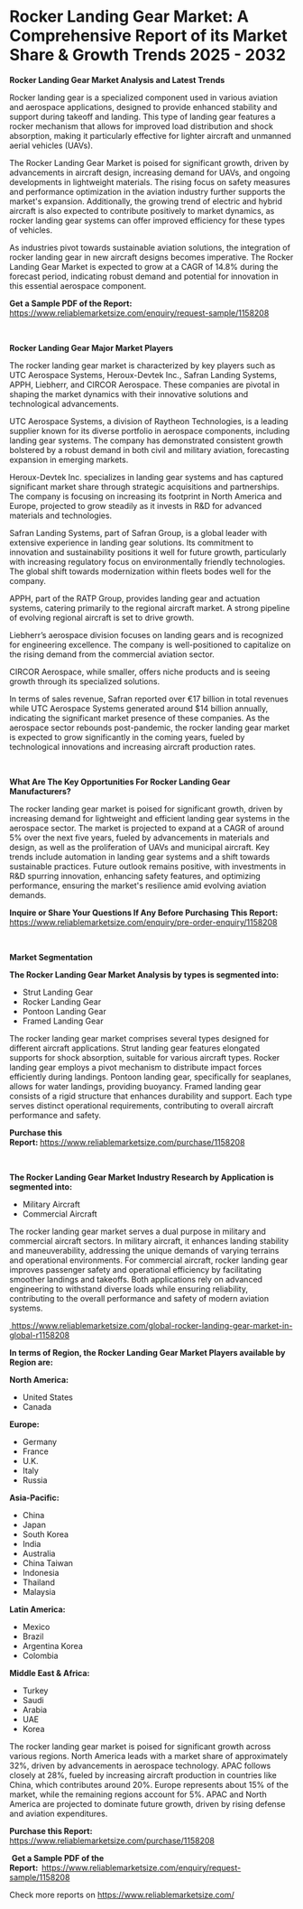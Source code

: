 <p><h1>Rocker Landing Gear Market: A Comprehensive Report of its Market Share & Growth Trends 2025 - 2032</h1></p><p><strong>Rocker Landing Gear Market Analysis and Latest Trends</strong></p>
<p><p>Rocker landing gear is a specialized component used in various aviation and aerospace applications, designed to provide enhanced stability and support during takeoff and landing. This type of landing gear features a rocker mechanism that allows for improved load distribution and shock absorption, making it particularly effective for lighter aircraft and unmanned aerial vehicles (UAVs).</p><p>The Rocker Landing Gear Market is poised for significant growth, driven by advancements in aircraft design, increasing demand for UAVs, and ongoing developments in lightweight materials. The rising focus on safety measures and performance optimization in the aviation industry further supports the market's expansion. Additionally, the growing trend of electric and hybrid aircraft is also expected to contribute positively to market dynamics, as rocker landing gear systems can offer improved efficiency for these types of vehicles.</p><p>As industries pivot towards sustainable aviation solutions, the integration of rocker landing gear in new aircraft designs becomes imperative. The Rocker Landing Gear Market is expected to grow at a CAGR of 14.8% during the forecast period, indicating robust demand and potential for innovation in this essential aerospace component.</p></p>
<p><strong>Get a Sample PDF of the Report:&nbsp;</strong> <a href="https://www.reliablemarketsize.com/enquiry/request-sample/1158208?utm_campaign=2003&utm_medium=2&utm_source=Github&utm_content=ia&utm_term=24022025&utm_id=rocker-landing-gear">https://www.reliablemarketsize.com/enquiry/request-sample/1158208</a></p>
<p>&nbsp;</p>
<p><strong>Rocker Landing Gear Major Market Players</strong></p>
<p><p>The rocker landing gear market is characterized by key players such as UTC Aerospace Systems, Heroux-Devtek Inc., Safran Landing Systems, APPH, Liebherr, and CIRCOR Aerospace. These companies are pivotal in shaping the market dynamics with their innovative solutions and technological advancements.</p><p>UTC Aerospace Systems, a division of Raytheon Technologies, is a leading supplier known for its diverse portfolio in aerospace components, including landing gear systems. The company has demonstrated consistent growth bolstered by a robust demand in both civil and military aviation, forecasting expansion in emerging markets.</p><p>Heroux-Devtek Inc. specializes in landing gear systems and has captured significant market share through strategic acquisitions and partnerships. The company is focusing on increasing its footprint in North America and Europe, projected to grow steadily as it invests in R&D for advanced materials and technologies.</p><p>Safran Landing Systems, part of Safran Group, is a global leader with extensive experience in landing gear solutions. Its commitment to innovation and sustainability positions it well for future growth, particularly with increasing regulatory focus on environmentally friendly technologies. The global shift towards modernization within fleets bodes well for the company.</p><p>APPH, part of the RATP Group, provides landing gear and actuation systems, catering primarily to the regional aircraft market. A strong pipeline of evolving regional aircraft is set to drive growth.</p><p>Liebherr’s aerospace division focuses on landing gears and is recognized for engineering excellence. The company is well-positioned to capitalize on the rising demand from the commercial aviation sector.</p><p>CIRCOR Aerospace, while smaller, offers niche products and is seeing growth through its specialized solutions.</p><p>In terms of sales revenue, Safran reported over €17 billion in total revenues while UTC Aerospace Systems generated around $14 billion annually, indicating the significant market presence of these companies. As the aerospace sector rebounds post-pandemic, the rocker landing gear market is expected to grow significantly in the coming years, fueled by technological innovations and increasing aircraft production rates.</p></p>
<p>&nbsp;</p>
<p><strong>What Are The Key Opportunities For Rocker Landing Gear Manufacturers?</strong></p>
<p><p>The rocker landing gear market is poised for significant growth, driven by increasing demand for lightweight and efficient landing gear systems in the aerospace sector. The market is projected to expand at a CAGR of around 5% over the next five years, fueled by advancements in materials and design, as well as the proliferation of UAVs and municipal aircraft. Key trends include automation in landing gear systems and a shift towards sustainable practices. Future outlook remains positive, with investments in R&D spurring innovation, enhancing safety features, and optimizing performance, ensuring the market's resilience amid evolving aviation demands.</p></p>
<p><strong>Inquire or Share Your Questions If Any Before Purchasing This Report:</strong> <a href="https://www.reliablemarketsize.com/enquiry/pre-order-enquiry/1158208?utm_campaign=2003&utm_medium=2&utm_source=Github&utm_content=ia&utm_term=24022025&utm_id=rocker-landing-gear">https://www.reliablemarketsize.com/enquiry/pre-order-enquiry/1158208</a></p>
<p>&nbsp;</p>
<p><strong>Market Segmentation</strong></p>
<p><strong>The Rocker Landing Gear Market Analysis by types is segmented into:</strong></p>
<p><ul><li>Strut Landing Gear</li><li>Rocker Landing Gear</li><li>Pontoon Landing Gear</li><li>Framed Landing Gear</li></ul></p>
<p><p>The rocker landing gear market comprises several types designed for different aircraft applications. Strut landing gear features elongated supports for shock absorption, suitable for various aircraft types. Rocker landing gear employs a pivot mechanism to distribute impact forces efficiently during landings. Pontoon landing gear, specifically for seaplanes, allows for water landings, providing buoyancy. Framed landing gear consists of a rigid structure that enhances durability and support. Each type serves distinct operational requirements, contributing to overall aircraft performance and safety.</p></p>
<p><strong>Purchase this Report:&nbsp;</strong><a href="https://www.reliablemarketsize.com/purchase/1158208?utm_campaign=2003&utm_medium=2&utm_source=Github&utm_content=ia&utm_term=24022025&utm_id=rocker-landing-gear">https://www.reliablemarketsize.com/purchase/1158208</a></p>
<p>&nbsp;</p>
<p><strong>The Rocker Landing Gear Market Industry Research by Application is segmented into:</strong></p>
<p><ul><li>Military Aircraft</li><li>Commercial Aircraft</li></ul></p>
<p><p>The rocker landing gear market serves a dual purpose in military and commercial aircraft sectors. In military aircraft, it enhances landing stability and maneuverability, addressing the unique demands of varying terrains and operational environments. For commercial aircraft, rocker landing gear improves passenger safety and operational efficiency by facilitating smoother landings and takeoffs. Both applications rely on advanced engineering to withstand diverse loads while ensuring reliability, contributing to the overall performance and safety of modern aviation systems.</p></p>
<p><a href="https://www.reliablemarketsize.com/global-rocker-landing-gear-market-in-global-r1158208?utm_campaign=2003&utm_medium=2&utm_source=Github&utm_content=ia&utm_term=24022025&utm_id=rocker-landing-gear">&nbsp;https://www.reliablemarketsize.com/global-rocker-landing-gear-market-in-global-r1158208</a></p>
<p><strong>In terms of Region, the Rocker Landing Gear Market Players available by Region are:</strong></p>
<p>
    <p> <strong> North America: </strong>
        <ul>
            <li>United States</li>
            <li>Canada</li>
        </ul>
        </p> 
    <p> <strong> Europe: </strong>
        <ul>
            <li>Germany</li>
            <li>France</li>
            <li>U.K.</li>
            <li>Italy</li>
            <li>Russia</li>
        </ul>
        </p> 
    <p> <strong> Asia-Pacific: </strong>
        <ul>
            <li>China</li>
            <li>Japan</li>
            <li>South Korea</li>
            <li>India</li>
            <li>Australia</li>
            <li>China Taiwan</li>
            <li>Indonesia</li>
            <li>Thailand</li>
            <li>Malaysia</li>
        </ul>
        </p> 
    <p> <strong> Latin America: </strong>
        <ul>
            <li>Mexico</li>
            <li>Brazil</li>
            <li>Argentina Korea</li>
            <li>Colombia</li>
        </ul>
        </p> 
    <p> <strong> Middle East & Africa: </strong>
        <ul>
            <li>Turkey</li>
            <li>Saudi</li>
            <li>Arabia</li>
            <li>UAE</li>
            <li>Korea</li>
        </ul>
    </p>
    </p>
<p><p>The rocker landing gear market is poised for significant growth across various regions. North America leads with a market share of approximately 32%, driven by advancements in aerospace technology. APAC follows closely at 28%, fueled by increasing aircraft production in countries like China, which contributes around 20%. Europe represents about 15% of the market, while the remaining regions account for 5%. APAC and North America are projected to dominate future growth, driven by rising defense and aviation expenditures.</p></p>
<p><strong>Purchase this Report: </strong><a href="https://www.reliablemarketsize.com/purchase/1158208?utm_campaign=2003&utm_medium=2&utm_source=Github&utm_content=ia&utm_term=24022025&utm_id=rocker-landing-gear">https://www.reliablemarketsize.com/purchase/1158208</a></p>
<p>&nbsp;<strong>Get a Sample PDF of the Report:&nbsp;&nbsp;</strong><a href="https://www.reliablemarketsize.com/enquiry/request-sample/1158208?utm_campaign=2003&utm_medium=2&utm_source=Github&utm_content=ia&utm_term=24022025&utm_id=rocker-landing-gear">https://www.reliablemarketsize.com/enquiry/request-sample/1158208</a></p>
<p><strong></strong></p>
<p>Check more reports on <a href="https://www.reliablemarketsize.com/?utm_campaign=2003&utm_medium=2&utm_source=Github&utm_content=ia&utm_term=24022025&utm_id=rocker-landing-gear">https://www.reliablemarketsize.com/</a></p>